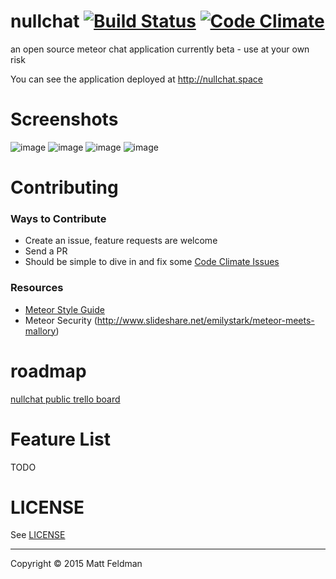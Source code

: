 nullchat [![Build Status](https://travis-ci.org/mattfeldman/nullchat.svg?branch=master)](https://travis-ci.org/mattfeldman/nullchat) [![Code Climate](https://codeclimate.com/github/mattfeldman/nullchat/badges/gpa.svg)](https://codeclimate.com/github/mattfeldman/nullchat)
========

an open source meteor chat application
currently beta - use at your own risk

You can see the application deployed at http://nullchat.space

# Screenshots
![image](https://cloud.githubusercontent.com/assets/121500/7750933/e48a6bb8-ff8b-11e4-934d-604c3d36b1b5.png)
![image](https://cloud.githubusercontent.com/assets/121500/7719719/1c8c0efe-fe79-11e4-894d-74017b0cb6a3.png)
![image](https://cloud.githubusercontent.com/assets/121500/7719648/4b820c78-fe78-11e4-86ef-b4594e82c2c6.png)
![image](https://cloud.githubusercontent.com/assets/121500/7719672/9de0e214-fe78-11e4-95dd-ed4d6319e56c.png)

# Contributing
### Ways to Contribute
- Create an issue, feature requests are welcome
- Send a PR
- Should be simple to dive in and fix some [Code Climate Issues](https://codeclimate.com/github/mattfeldman/nullchat/issues)
### Resources
- [Meteor Style Guide](https://github.com/meteor/meteor/wiki/Meteor-Style-Guide)
- Meteor Security (http://www.slideshare.net/emilystark/meteor-meets-mallory)

# roadmap
[nullchat public trello board](https://trello.com/b/rO5HnI6t/nullchat)

# Feature List
TODO

# LICENSE
See [LICENSE](/LICENSE)

---
Copyright © 2015 Matt Feldman
